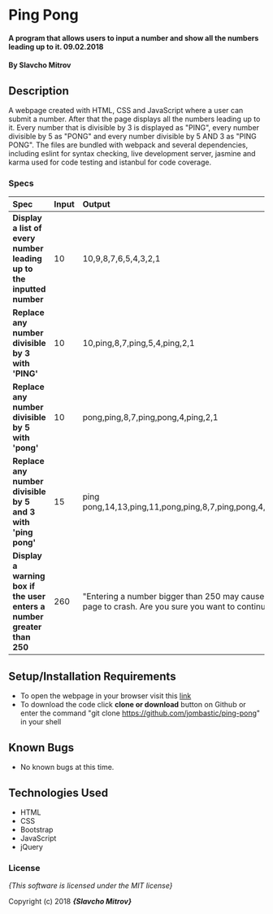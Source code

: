 # Ping Pong

#### A program that allows users to input a number and show all the numbers leading up to it. 09.02.2018

#### By **Slavcho Mitrov**

## Description

A webpage created with HTML, CSS and JavaScript where a user can submit a number. After that the page displays all the numbers leading up to it. Every number that is divisible by 3 is displayed as "PING", every number divisible by 5 as "PONG" and every number divisible by 5 AND 3 as "PING PONG".
The files are bundled with webpack and several dependencies, including eslint for syntax checking, live development server, jasmine and karma used for code testing and istanbul for code coverage.

### Specs
| Spec | Input | Output |
| :-------------     | :------------- | :------------- |
| **Display a list of every number leading up to the inputted number** | 10 | 10,9,8,7,6,5,4,3,2,1 |
| **Replace any number divisible by 3 with 'PING'** | 10 | 10,ping,8,7,ping,5,4,ping,2,1 |
| **Replace any number divisible by 5 with 'pong'**| 10 |  pong,ping,8,7,ping,pong,4,ping,2,1 |
| **Replace any number divisible by 5 and 3 with 'ping pong'**| 15 | ping pong,14,13,ping,11,pong,ping,8,7,ping,pong,4,ping,2,1 |
| **Display a warning box if the user enters a number greater than 250**| 260 | "Entering a number bigger than 250 may cause the page to crash. Are you sure you want to continue?" |

## Setup/Installation Requirements

* To open the webpage in your browser visit this [link](https://jombastic.github.io/ping-pong/)
* To download the code click **clone or download** button on Github or enter the command "git clone https://github.com/jombastic/ping-pong" in your shell

## Known Bugs
* No known bugs at this time.

## Technologies Used

* HTML
* CSS
* Bootstrap
* JavaScript
* jQuery

### License

*{This software is licensed under the MIT license}*

Copyright (c) 2018 **_{Slavcho Mitrov}_**
